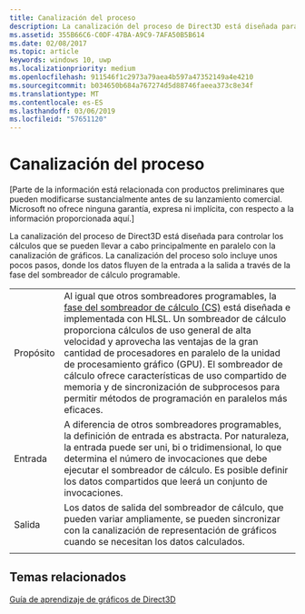 ```yaml
---
title: Canalización del proceso
description: La canalización del proceso de Direct3D está diseñada para controlar los cálculos que se pueden llevar a cabo principalmente en paralelo con la canalización de gráficos.
ms.assetid: 355B66C6-C0DF-47BA-A9C9-7AFA50B5B614
ms.date: 02/08/2017
ms.topic: article
keywords: windows 10, uwp
ms.localizationpriority: medium
ms.openlocfilehash: 911546f1c2973a79aea4b597a47352149a4e4210
ms.sourcegitcommit: b034650b684a767274d5d88746faeea373c8e34f
ms.translationtype: MT
ms.contentlocale: es-ES
ms.lasthandoff: 03/06/2019
ms.locfileid: "57651120"
---
```

# <a name="compute-pipeline"></a>Canalización del proceso


\[Parte de la información está relacionada con productos preliminares que pueden modificarse sustancialmente antes de su lanzamiento comercial. Microsoft no ofrece ninguna garantía, expresa ni implícita, con respecto a la información proporcionada aquí.\]


La canalización del proceso de Direct3D está diseñada para controlar los cálculos que se pueden llevar a cabo principalmente en paralelo con la canalización de gráficos. La canalización del proceso solo incluye unos pocos pasos, donde los datos fluyen de la entrada a la salida a través de la fase del sombreador de cálculo programable.

| | |
|-|-|
|Propósito|Al igual que otros sombreadores programables, la [fase del sombreador de cálculo (CS)](compute-shader-stage--cs-.md) está diseñada e implementada con HLSL. Un sombreador de cálculo proporciona cálculos de uso general de alta velocidad y aprovecha las ventajas de la gran cantidad de procesadores en paralelo de la unidad de procesamiento gráfico (GPU). El sombreador de cálculo ofrece características de uso compartido de memoria y de sincronización de subprocesos para permitir métodos de programación en paralelos más eficaces.|
|Entrada|A diferencia de otros sombreadores programables, la definición de entrada es abstracta. Por naturaleza, la entrada puede ser uni, bi o tridimensional, lo que determina el número de invocaciones que debe ejecutar el sombreador de cálculo. Es posible definir los datos compartidos que leerá un conjunto de invocaciones.|
|Salida|Los datos de salida del sombreador de cálculo, que pueden variar ampliamente, se pueden sincronizar con la canalización de representación de gráficos cuando se necesitan los datos calculados.|
| | |




<!---
<table>
<colgroup>
<col width="50%" />
<col width="50%" />
</colgroup>
<tbody>
<tr class="odd">
<td align="left">Purpose</td>
<td align="left">Like other programmable shaders, <a href="#compute-shader-stage--cs-.md">Compute Shader (CS) stage</a> is designed and implemented with HLSL. A compute shader provides high-speed general purpose computing and takes advantage of the large numbers of parallel processors on the graphics processing unit (GPU). The compute shader provides memory sharing and thread synchronization features to allow more effective parallel programming methods.</td>
</tr>
<tr class="even">
<td align="left">Input</td>
<td align="left">Unlike other programmable shaders, the definition of input is abstract. The input can be one, two or three-dimensional in nature, determining the number of invocations of the compute shader to execute. It is possible to define shared data for one set of invocations to read.</td>
</tr>
<tr class="odd">
<td align="left">Output</td>
<td align="left">Output data from the compute shader, which can be highly varied, can be synchronized with the graphics rendering pipeline when the computed data is required.</td>
</tr>
</tbody>
</table>
-->

## <a name="span-idrelated-topicsspanrelated-topics"></a><span id="related-topics"></span>Temas relacionados


[Guía de aprendizaje de gráficos de Direct3D](index.md)

 

 
